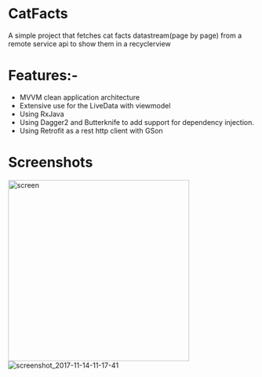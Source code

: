 # CatFacts
A simple project that fetches cat facts datastream(page by page) from a remote service api to show them in a recyclerview 

# Features:- 
- MVVM clean application architecture 
- Extensive use for the LiveData with viewmodel
- Using RxJava  
- Using Dagger2 and Butterknife to add support for dependency injection.
- Using Retrofit as a rest http client with GSon 


# Screenshots

<img width="369" alt="screen" src="https://user-images.githubusercontent.com/16631131/32750022-5b1092e6-c8d2-11e7-9313-a05c3f83e03d.png">![screenshot_2017-11-14-11-17-41](https://user-images.githubusercontent.com/16631131/32821837-ac5ed990-c9e6-11e7-927e-c469ebfe23e3.png)
